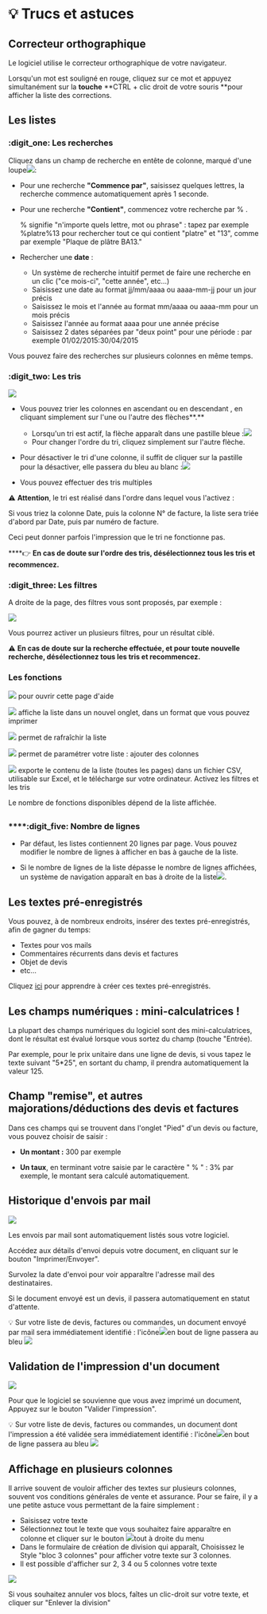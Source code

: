# 💡 Trucs et astuces

## Correcteur orthographique



Le logiciel utilise le correcteur orthographique de votre navigateur.

Lorsqu'un mot est souligné en rouge, cliquez sur ce mot et appuyez simultanément sur la **touche** **CTRL +  clic droit de votre souris **pour afficher la liste des corrections.



## Les listes



### :digit_one: Les recherches

Cliquez dans un champ de recherche en entête de colonne, marqué d'une loupe![](../.gitbook/assets/screenshot-198-.png):

*   Pour une recherche **"Commence par"**, saisissez quelques lettres, la recherche commence automatiquement après 1 seconde.


*   Pour une recherche **"Contient"**, commencez votre recherche par % .

    % signifie "n'importe quels lettre, mot ou phrase" : tapez par exemple %platre%13 pour rechercher tout ce qui contient "platre" et "13", comme par exemple "Plaque de plâtre BA13."


* Rechercher une **date** :
  * Un système de recherche intuitif permet de faire une recherche en un clic ("ce mois-ci", "cette année", etc...)
  * Saisissez une date au format jj/mm/aaaa ou aaaa-mm-jj pour un jour précis
  * Saisissez le mois et l'année au format mm/aaaa ou aaaa-mm pour un mois précis
  * Saisissez l'année au format aaaa pour une année précise
  * Saisissez 2 dates séparées par "deux point" pour une période : par exemple 01/02/2015:30/04/2015

Vous pouvez faire des recherches sur plusieurs colonnes en même temps.



### :digit_two: **Les tris**

![](../.gitbook/assets/screenshot-200a-.png)

* Vous pouvez trier les colonnes en ascendant  ou en descendant , en cliquant simplement sur l'une ou l'autre des flèches**.**
  * Lorsqu'un tri est actif, la flèche apparaît dans une pastille bleue :![](../.gitbook/assets/screenshot-201-.png)
  *   Pour changer l'ordre du tri, cliquez simplement sur l'autre flèche.


*   Pour désactiver le tri d'une colonne, il suffit de cliquer sur la pastille pour la désactiver, elle passera du bleu au blanc :![](../.gitbook/assets/screenshot-202-.png)


* Vous pouvez effectuer des tris multiples

:warning: **Attention**, le tri est réalisé dans l'ordre dans lequel vous l'activez :

Si vous triez la colonne Date, puis la colonne N° de facture, la liste sera triée d'abord par Date, puis par numéro de facture.

Ceci peut donner parfois l'impression que le tri ne fonctionne pas.

****:point_right: **En cas de doute sur l'ordre des tris, désélectionnez tous les tris et recommencez.**



### :digit_three: Les filtres

A droite de la page, des filtres vous sont proposés, par exemple :

![](../.gitbook/assets/screenshot-209-.png)

Vous pourrez activer un plusieurs filtres, pour un résultat ciblé.

:warning: **En cas de doute sur la recherche effectuée, et pour toute nouvelle recherche, désélectionnez tous les tris et recommencez.**



### **Les fonctions**



![](../.gitbook/assets/info.png) pour ouvrir cette page d'aide

![](../.gitbook/assets/printer.png) affiche la liste dans un nouvel onglet, dans un format que vous pouvez imprimer

![](../.gitbook/assets/refresh.png) permet de rafraîchir la liste

![](../.gitbook/assets/cogs.png) permet de paramétrer votre liste : ajouter des colonnes 

![](../.gitbook/assets/export.png) exporte le contenu de la liste (toutes les pages) dans un fichier CSV, utilisable sur Excel, et le télécharge sur votre ordinateur. Activez les filtres et les tris 

 Le nombre de fonctions disponibles dépend de la liste affichée.

##

### ****:digit_five: **Nombre de lignes**

*   Par défaut, les listes contiennent 20 lignes par page. Vous pouvez modifier le nombre de lignes à afficher en bas à gauche de la liste.


* Si le nombre de lignes de la liste dépasse le nombre de lignes affichées, un système de navigation apparaît en bas à droite de la liste![](../.gitbook/assets/screenshot-207-.png).



## Les textes pré-enregistrés



Vous pouvez, à de nombreux endroits, insérer des textes pré-enregistrés, afin de gagner du temps: 

* Textes pour vos mails
* Commentaires récurrents dans devis et factures
* Objet de devis
* etc...

Cliquez [ici](../pour-aller-plus-loin/bibliotheque-de-textes.md) pour apprendre à créer ces textes pré-enregistrés.



## Les champs numériques : mini-calculatrices !



La plupart des champs numériques du logiciel sont des mini-calculatrices, dont le résultat est évalué lorsque vous sortez du champ (touche "Entrée).

Par exemple, pour le prix unitaire dans une ligne de devis, si vous tapez le texte suivant "5\*25", en sortant du champ, il prendra automatiquement la valeur 125.



## Champ "remise", et autres majorations/déductions des devis et factures



Dans ces champs qui se trouvent dans l'onglet "Pied" d'un devis ou facture, vous pouvez choisir de saisir : 

*   **Un montant :** 300 par exemple


* **Un taux**, en terminant votre saisie par le caractère " % " : 3% par exemple, le montant sera calculé automatiquement.

## **Historique d**'envoi**s** par mail

![](../.gitbook/assets/screenshot-70-.png)

Les envois par mail sont automatiquement listés sous votre logiciel.

Accédez aux détails d'envoi depuis votre document, en cliquant sur le bouton "Imprimer/Envoyer".

Survolez la date d'envoi pour voir apparaître l'adresse mail des destinataires.

Si le document envoyé est un devis, il passera automatiquement en statut d'attente.

:bulb: Sur votre liste de devis, factures ou commandes, un document envoyé par mail sera immédiatement identifié : l'icône![](../.gitbook/assets/screenshot-185a-.png)en bout de ligne passera au bleu ![](../.gitbook/assets/screenshot-211-.png) 

## Validation de l'impression d'un document

![](../.gitbook/assets/screenshot-74-.png)

Pour que le logiciel se souvienne que vous avez imprimé un document, Appuyez sur le bouton "Valider l'impression".

:bulb: Sur votre liste de devis, factures ou commandes, un document dont l'impression a été validée sera immédiatement identifié : l'icône![](../.gitbook/assets/screenshot-185a-.png)en bout de ligne passera au bleu ![](../.gitbook/assets/screenshot-211-.png) 

## Affichage en plusieurs colonnes

Il arrive souvent de vouloir afficher des textes sur plusieurs colonnes, souvent vos conditions générales de vente et assurance. Pour se faire, il y a une petite astuce vous permettant de la faire simplement :

* Saisissez votre texte
* Sélectionnez tout le texte que vous souhaitez faire apparaître en colonne et cliquer sur le bouton ![](<../.gitbook/assets/image (5).png>)tout à droite du menu
* Dans le formulaire de création de division qui apparaît, Choisissez le Style "bloc 3 colonnes" pour afficher votre texte sur 3 colonnes. 
* Il est possible d'afficher sur 2, 3 4 ou 5 colonnes votre texte

![](<../.gitbook/assets/image (7).png>)

Si vous souhaitez annuler vos blocs, faîtes un clic-droit sur votre texte, et cliquer sur "Enlever la division"
